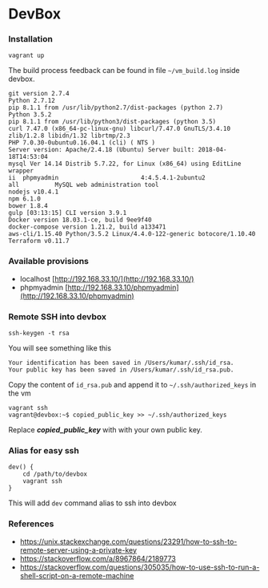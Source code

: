 # DevBox

### Installation
```SHELL
vagrant up
```
The build process feedback can be found in file `~/vm_build.log` inside devbox.

```SHELL
git version 2.7.4
Python 2.7.12
pip 8.1.1 from /usr/lib/python2.7/dist-packages (python 2.7)
Python 3.5.2
pip 8.1.1 from /usr/lib/python3/dist-packages (python 3.5)
curl 7.47.0 (x86_64-pc-linux-gnu) libcurl/7.47.0 GnuTLS/3.4.10 zlib/1.2.8 libidn/1.32 librtmp/2.3
PHP 7.0.30-0ubuntu0.16.04.1 (cli) ( NTS )
Server version: Apache/2.4.18 (Ubuntu) Server built: 2018-04-18T14:53:04
mysql Ver 14.14 Distrib 5.7.22, for Linux (x86_64) using EditLine wrapper
ii  phpmyadmin                       4:4.5.4.1-2ubuntu2                         all          MySQL web administration tool
nodejs v10.4.1
npm 6.1.0
bower 1.8.4
gulp [03:13:15] CLI version 3.9.1
Docker version 18.03.1-ce, build 9ee9f40
docker-compose version 1.21.2, build a133471
aws-cli/1.15.40 Python/3.5.2 Linux/4.4.0-122-generic botocore/1.10.40
Terraform v0.11.7
```

### Available provisions
* localhost [http://192.168.33.10/](http://192.168.33.10/)
* phpmyadmin [http://192.168.33.10/phpmyadmin](http://192.168.33.10/phpmyadmin)

### Remote SSH into devbox
```SHELL
ssh-keygen -t rsa
```
You will see something like this
```SHELL
Your identification has been saved in /Users/kumar/.ssh/id_rsa.
Your public key has been saved in /Users/kumar/.ssh/id_rsa.pub.
```
Copy the content of `id_rsa.pub` and append it to `~/.ssh/authorized_keys` in the vm
```SHELL
vagrant ssh
vagrant@devbox:~$ copied_public_key >> ~/.ssh/authorized_keys
```
Replace **_copied_public_key_** with with your own public key.

### Alias for easy ssh
```SHELL
dev() {
    cd /path/to/devbox
    vagrant ssh
}
```
This will add `dev` command alias to ssh into devbox

### References

* https://unix.stackexchange.com/questions/23291/how-to-ssh-to-remote-server-using-a-private-key
* https://stackoverflow.com/a/8967864/2189773
* https://stackoverflow.com/questions/305035/how-to-use-ssh-to-run-a-shell-script-on-a-remote-machine
